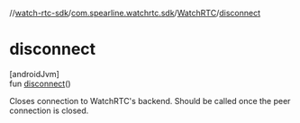 //[watch-rtc-sdk](../../../index.md)/[com.spearline.watchrtc.sdk](../index.md)/[WatchRTC](index.md)/[disconnect](disconnect.md)

# disconnect

[androidJvm]\
fun [disconnect](disconnect.md)()

Closes connection to WatchRTC's backend. Should be called once the peer connection is closed.
